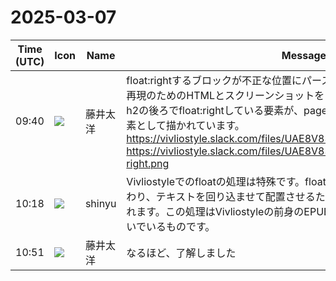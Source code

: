 # 2025-03-07

|Time (UTC)|Icon|Name|Message|
|---|---|---|---|
|09:40|![](https://secure.gravatar.com/avatar/071ca54af656223d6d39098e0598e777.jpg?s=72&d=https%3A%2F%2Fa.slack-edge.com%2Fdf10d%2Fimg%2Favatars%2Fava_0022-72.png)|藤井太洋|float:rightするブロックが不正な位置にパースされます。<br>再現のためのHTMLとスクリーンショットをアップします。<br>h2の後ろでfloat:rightしている要素が、pageとして解釈される要素の外側の要素として描かれています。<br>https://vivliostyle.slack.com/files/UAE8V83GA/F08GR98T212/publish.html<br>https://vivliostyle.slack.com/files/UAE8V83GA/F08GP4SKYG3/float-right.png|
|10:18|![](https://avatars.slack-edge.com/2018-04-27/354445776386_e258f5ed5ba887b08668_72.jpg)|shinyu|Vivliostyleでのfloatの処理は特殊です。floatする元の要素は絶対位置指定に変わり、テキストを回り込ませて配置させるための別のfloatの要素が外側に作られます。この処理はVivliostyleの前身のEPUB Adaptive Layout実装から引き継いでいるものです。|
|10:51|![](https://secure.gravatar.com/avatar/071ca54af656223d6d39098e0598e777.jpg?s=72&d=https%3A%2F%2Fa.slack-edge.com%2Fdf10d%2Fimg%2Favatars%2Fava_0022-72.png)|藤井太洋|なるほど、了解しました|
